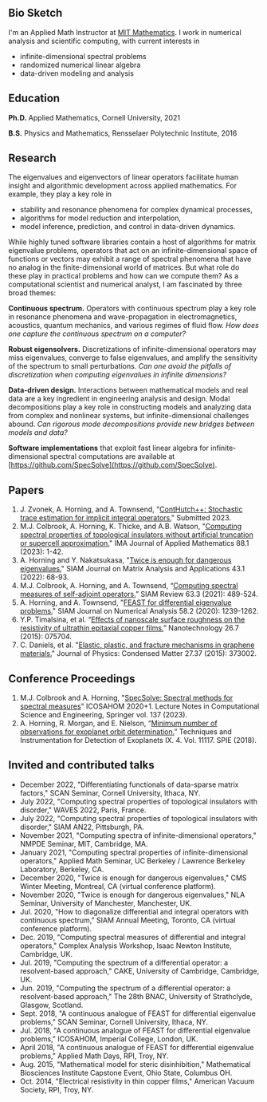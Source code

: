 ## Bio Sketch
I'm an Applied Math Instructor at [MIT Mathematics](https://math.mit.edu/directory/profile.html?pid=2334). I work in numerical analysis and scientific computing, with current interests in

- infinite-dimensional spectral problems
- randomized numerical linear algebra
- data-driven modeling and analysis

## Education

**Ph.D.** Applied Mathematics, Cornell University, 2021

**B.S.** Physics and Mathematics, Rensselaer Polytechnic Institute, 2016

## Research

The eigenvalues and eigenvectors of linear operators facilitate human insight and algorithmic development across applied mathematics. For example, they play a key role in 

-  stability and resonance phenomena for complex dynamical processes,
- algorithms for model reduction and interpolation,
- model inference, prediction, and control in data-driven dynamics.

While highly tuned software libraries contain a host of algorithms for matrix eigenvalue problems, operators that act on an infinite-dimensional space of functions or vectors may exhibit a range of spectral phenomena that have no analog in the finite-dimensional world of matrices. But what role do these play in practical problems and how can we compute them? As a computational scientist and numerical analyst, I am fascinated by three broad themes:

**Continuous spectrum.** Operators with continuous spectrum play a key role in resonance phenomena and wave-propagation in electromagnetics, acoustics, quantum mechanics, and various
 regimes of fluid flow. _How does one capture the continuous spectrum on a computer?_

**Robust eigensolvers.** Discretizations of infinite-dimensional operators may miss eigenvalues,
 converge to false eigenvalues, and amplify the sensitivity of the spectrum to small perturbations.
 _Can one avoid the pitfalls of discretization when computing eigenvalues in infinite dimensions?_
 
**Data-driven design.** Interactions between mathematical models and real data are a key ingredient in engineering analysis and design. Modal decompositions play a key role in constructing
 models and analyzing data from complex and nonlinear systems, but infinite-dimensional challenges abound. _Can rigorous mode decompositions provide new bridges between models and data?_

**Software implementations** that exploit fast linear algebra for infinite-dimensional spectral computations are available at [https://github.com/SpecSolve](https://github.com/SpecSolve).

## Papers
1. J. Zvonek, A. Horning, and A. Townsend, "[ContHutch++: Stochastic trace estimation for implicit integral operators.](https://arxiv.org/abs/2311.07035)" Submitted 2023.
2. M.J. Colbrook, A. Horning, K. Thicke, and A.B. Watson, "[Computing spectral properties of topological insulators without artificial truncation or supercell approximation.](https://doi.org/10.1093/imamat/hxad002)" IMA Journal of Applied Mathematics 88.1 (2023): 1-42.
3. A. Horning and Y. Nakatsukasa, "[Twice is enough for dangerous eigenvalues.](https://doi.org/10.1137/20M1385330)" SIAM Journal on Matrix Analysis and Applications 43.1 (2022): 68-93.
4. M.J. Colbrook, A. Horning, and A. Townsend, “[Computing spectral measures of self-adjoint operators.](https://doi.org/10.1137/20M1330944)” SIAM Review 63.3 (2021): 489-524.
5. A. Horning, and A. Townsend, "[FEAST for differential eigenvalue problems.](https://doi.org/10.1137/19M1238708)" SIAM Journal on Numerical Analysis 58.2 (2020): 1239-1262.
6. Y.P. Timalsina, et al. “[Effects of nanoscale surface roughness on the resistivity of ultrathin epitaxial copper films.](https://iopscience.iop.org/article/10.1088/0957-4484/26/7/075704/meta)” Nanotechnology 26.7 (2015): 075704.
7. C. Daniels, et al. "[Elastic, plastic, and fracture mechanisms in graphene materials.](https://iopscience.iop.org/article/10.1088/0953-8984/27/37/373002#artAbst)" Journal of Physics: Condensed Matter 27.37 (2015): 373002.

## Conference Proceedings
1. M.J. Colbrook and A. Horning, "[SpecSolve: Spectral methods for spectral measures](https://doi.org/10.1007/978-3-031-20432-6_10)" ICOSAHOM 2020+1. Lecture Notes in Computational Science and Engineering, Springer vol. 137 (2023). 
2. A. Horning, R. Morgan, and E. Nielson, “[Minimum number of observations for exoplanet orbit determination.](https://www.spiedigitallibrary.org/conference-proceedings-of-spie/11117/111171C/Minimum-number-of-observations-for-exoplanet-orbit-determination/10.1117/12.2529741.short?SSO=1)” Techniques and Instrumentation for Detection of Exoplanets IX. 4. Vol. 11117. SPIE (2018).


## Invited and contributed talks
- December 2022, "Differentiating functionals of data-sparse matrix factors," SCAN Seminar, Cornell University, Ithaca, NY.
- July 2022, "Computing spectral properties of topological insulators with disorder," WAVES 2022, Paris, France.
- July 2022, "Computing spectral properties of topological insulators with disorder," SIAM AN22, Pittsburgh, PA.
- November 2021, "Computing spectra of infinite-dimensional operators," NMPDE Seminar, MIT, Cambridge, MA.
- January 2021, "Computing spectral properties of infinite-dimensional operators," Applied Math Seminar, UC Berkeley / Lawrence Berkeley Laboratory, Berkeley, CA.
- December 2020, "Twice is enough for dangerous eigenvalues," CMS Winter Meeting, Montreal, CA (virtual conference platform).
- November 2020, "Twice is enough for dangerous eigenvalues," NLA Seminar, University of Manchester, Manchester, UK.
-	Jul. 2020, "How to diagonalize differential and integral operators with continuous spectrum," SIAM Annual Meeting, Toronto, CA (virtual conference platform).
-	Dec. 2019, "Computing spectral measures of differential and integral operators," Complex Analysis Workshop, Isaac Newton Institute, Cambridge, UK.
-	Jul. 2019, "Computing the spectrum of a differential operator: a resolvent-based approach," CAKE, University of Cambridge, Cambridge, UK.
-	Jun. 2019, "Computing the spectrum of a differential operator: a resolvent-based approach," The 28th BNAC, University of Strathclyde, Glasgow, Scotland.
-	Sept. 2018, "A continuous analogue of FEAST for differential eigenvalue problems," SCAN Seminar, Cornell University, Ithaca, NY.
-	Jul. 2018, "A continuous analogue of FEAST for differential eigenvalue problems," ICOSAHOM, Imperial College, London, UK.
-	April 2018, "A continuous analogue of FEAST for differential eigenvalue problems," Applied Math Days, RPI, Troy, NY.
-	Aug. 2015, "Mathematical model for steric disinhibition," Mathematical Biosciences Institute Capstone Event, Ohio State, Columbus OH.
-	Oct. 2014, "Electrical resistivity in thin copper films," American Vacuum Society, RPI, Troy, NY.

